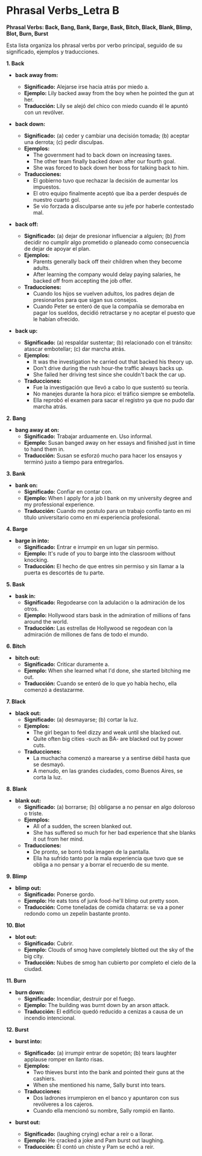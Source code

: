 # Phrasal Verbs_Letra B



**Phrasal Verbs: Back, Bang, Bank, Barge, Bask, Bitch, Black, Blank, Blimp, Blot, Burn, Burst**

Esta lista organiza los phrasal verbs por verbo principal, seguido de su significado, ejemplos y traducciones.

**1. Back**

*   **back away from:**
    *   **Significado:** Alejarse irse hacia atrás por miedo a.
    *   **Ejemplo:** Lily backed away from the boy when he pointed the gun at her.
    *   **Traducción:** Lily se alejó del chico con miedo cuando él le apuntó con un revólver.

*   **back down:**
    *   **Significado:** (a) ceder y cambiar una decisión tomada; (b) aceptar una derrota; (c) pedir disculpas.
    *   **Ejemplos:**
        *   The government had to back down on increasing taxes.
        *   The other team finally backed down after our fourth goal.
        *   She was forced to back down her boss for talking back to him.
    *   **Traducciones:**
        *   El gobierno tuvo que rechazar la decisión de aumentar los impuestos.
        *   El otro equipo finalmente aceptó que iba a perder después de nuestro cuarto gol.
        *   Se vio forzada a disculparse ante su jefe por haberle contestado mal.

*   **back off:**
    *   **Significado:** (a) dejar de presionar influenciar a alguien; (b) *from*    decidir no cumplir algo prometido o planeado como consecuencia de dejar de apoyar el plan.
    *   **Ejemplos:**
        *   Parents generally back off their children when they become adults.
        *   After learning the company would delay paying salaries, he backed off from accepting the job offer.
    *   **Traducciones:**
        *   Cuando los hijos se vuelven adultos, los padres dejan de presionarlos para que sigan sus consejos.
        *   Cuando Peter se enteró de que la compañía se demoraba en pagar los sueldos, decidió retractarse y no aceptar el puesto que le habían ofrecido.

*   **back up:**
    *   **Significado:** (a) respaldar sustentar; (b) relacionado con el tránsito: atascar embotellar; (c) dar marcha atrás.
    *   **Ejemplos:**
        *   It was the investigation he carried out that backed his theory up.
        *   Don't drive during the rush hour-the traffic always backs up.
        *   She failed her driving test since she couldn't back the car up.
    *   **Traducciones:**
        *   Fue la investigación que llevó a cabo lo que sustentó su teoría.
        *   No manejes durante la hora pico: el tráfico siempre se embotella.
        *   Ella reprobó el examen para sacar el registro ya que no pudo dar marcha atrás.

**2. Bang**

*   **bang away at on:**
    *   **Significado:** Trabajar arduamente en. Uso informal.
    *   **Ejemplo:** Susan banged away on her essays and finished just in time to hand them in.
    *   **Traducción:** Susan se esforzó mucho para hacer los ensayos y terminó justo a tiempo para entregarlos.

**3. Bank**

*   **bank on:**
    *   **Significado:** Confiar en contar con.
    *   **Ejemplo:** When I apply for a job I bank on my university degree and my professional experience.
    *   **Traducción:** Cuando me postulo para un trabajo confío tanto en mi título universitario como en mi experiencia profesional.

**4. Barge**

*   **barge in into:**
    *   **Significado:** Entrar e irrumpir en un lugar sin permiso.
    *   **Ejemplo:** It's rude of you to barge into the classroom without knocking.
    *   **Traducción:** El hecho de que entres sin permiso y sin llamar a la puerta es descortés de tu parte.

**5. Bask**

*   **bask in:**
    *   **Significado:** Regodearse con la adulación o la admiración de los otros.
    *   **Ejemplo:** Hollywood stars bask in the admiration of millions of fans around the world.
    *   **Traducción:** Las estrellas de Hollywood se regodean con la admiración de millones de fans de todo el mundo.

**6. Bitch**

*   **bitch out:**
    *   **Significado:** Criticar duramente a.
    *   **Ejemplo:** When she learned what I'd done, she started bitching me out.
    *   **Traducción:** Cuando se enteró de lo que yo había hecho, ella comenzó a destazarme.

**7. Black**

*   **black out:**
    *   **Significado:** (a) desmayarse; (b) cortar la luz.
    *   **Ejemplos:**
        *   The girl began to feel dizzy and weak until she blacked out.
        *   Quite often big cities -such as BA- are blacked out by power cuts.
    *   **Traducciones:**
        *   La muchacha comenzó a marearse y a sentirse débil hasta que se desmayó.
        *   A menudo, en las grandes ciudades, como Buenos Aires, se corta la luz.

**8. Blank**

*   **blank out:**
    *   **Significado:** (a) borrarse; (b) obligarse a no pensar en algo doloroso o triste.
    *   **Ejemplos:**
        *   All of a sudden, the screen blanked out.
        *   She has suffered so much for her bad experience that she blanks it out from her mind.
    *   **Traducciones:**
        *   De pronto, se borró toda imagen de la pantalla.
        *   Ella ha sufrido tanto por la mala experiencia que tuvo que se obliga a no pensar y a borrar el recuerdo de su mente.

**9. Blimp**

*   **blimp out:**
    *   **Significado:** Ponerse gordo.
    *   **Ejemplo:** He eats tons of junk food-he'll blimp out pretty soon.
    *   **Traducción:** Come toneladas de comida chatarra: se va a poner redondo como un zepelín bastante pronto.

**10. Blot**

*   **blot out:**
    *   **Significado:** Cubrir.
    *   **Ejemplo:** Clouds of smog have completely blotted out the sky of the big city.
    *   **Traducción:** Nubes de smog han cubierto por completo el cielo de la ciudad.

**11. Burn**

*   **burn down:**
    *   **Significado:** Incendiar, destruir por el fuego.
    *   **Ejemplo:** The building was burnt down by an arson attack.
    *   **Traducción:** El edificio quedó reducido a cenizas a causa de un incendio intencional.

**12. Burst**

*   **burst into:**
    *   **Significado:** (a) irrumpir entrar de sopetón; (b) tears laughter applause    romper en llanto risas.
    *   **Ejemplos:**
        *   Two thieves burst into the bank and pointed their guns at the cashiers.
        *   When she mentioned his name, Sally burst into tears.
    *   **Traducciones:**
        *   Dos ladrones irrumpieron en el banco y apuntaron con sus revólveres a los cajeros.
        *   Cuando ella mencionó su nombre, Sally rompió en llanto.

*   **burst out:**
    *   **Significado:** (laughing crying) echar a reír o a llorar.
    *   **Ejemplo:** He cracked a joke and Pam burst out laughing.
    *   **Traducción:** Él contó un chiste y Pam se echó a reír.

